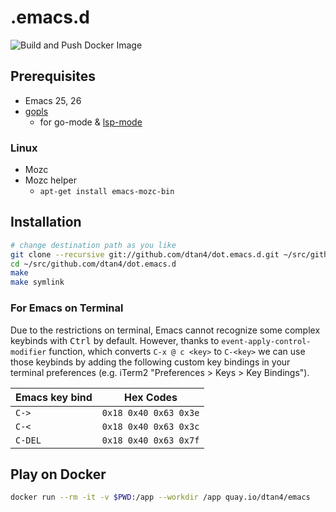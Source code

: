 # .emacs.d

![Build and Push Docker Image](https://github.com/dtan4/dot.emacs.d/workflows/Build%20and%20Push%20Docker%20Image/badge.svg)

## Prerequisites

- Emacs 25, 26
- [gopls](https://github.com/golang/go/wiki/gopls)
  - for go-mode & [lsp-mode](https://github.com/emacs-lsp/lsp-mode)

### Linux

- Mozc
- Mozc helper
  - `apt-get install emacs-mozc-bin`

## Installation

```bash
# change destination path as you like
git clone --recursive git://github.com/dtan4/dot.emacs.d.git ~/src/github.com/dtan4/dot.emacs.d
cd ~/src/github.com/dtan4/dot.emacs.d
make
make symlink
```

### For Emacs on Terminal

Due to the restrictions on terminal, Emacs cannot recognize some complex keybinds with <kbd>Ctrl</kbd> by default.
However, thanks to `event-apply-control-modifier` function, which converts `C-x @ c <key>` to `C-<key>` we can use those keybinds by adding the following custom key bindings in your terminal preferences (e.g. iTerm2 "Preferences > Keys > Key Bindings").

| Emacs key bind | Hex Codes |
|----------------|-----------|
| `C->` | `0x18 0x40 0x63 0x3e` |
| `C-<` | `0x18 0x40 0x63 0x3c` |
| `C-DEL` | `0x18 0x40 0x63 0x7f` |

## Play on Docker

```bash
docker run --rm -it -v $PWD:/app --workdir /app quay.io/dtan4/emacs
```
